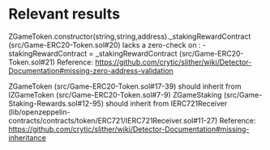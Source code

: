 # Relevant results

ZGameToken.constructor(string,string,address)._stakingRewardContract (src/Game-ERC20-Token.sol#20) lacks a zero-check on :
                - stakingRewardContract = _stakingRewardContract (src/Game-ERC20-Token.sol#21)
Reference: https://github.com/crytic/slither/wiki/Detector-Documentation#missing-zero-address-validation


ZGameToken (src/Game-ERC20-Token.sol#17-39) should inherit from IZGameToken (src/Game-ERC20-Token.sol#7-9)
ZGameStaking (src/Game-Staking-Rewards.sol#12-95) should inherit from IERC721Receiver (lib/openzeppelin-contracts/contracts/token/ERC721/IERC721Receiver.sol#11-27)
Reference: https://github.com/crytic/slither/wiki/Detector-Documentation#missing-inheritance

